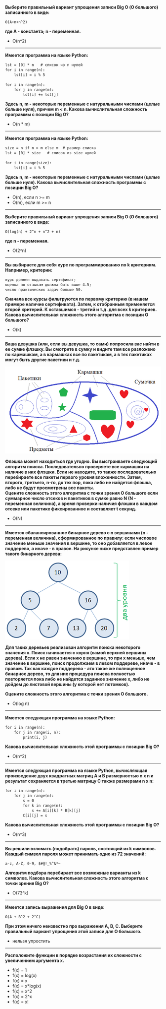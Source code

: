 **Выберите правильный вариант упрощения записи Big O 
(О большого) записанного в виде:**
```
O(A+n+n^2)
```
**где A - константа; n - переменная.**
- O(n^2)
___
**Имеется программа на языке Python:**
```
lst = [0] * n   # список из n нулей
for i in range(n):
    lst[i] = i % 5

for i in range(n):
    for j in range(m):
        lst[i] += lst[j]
```
**Здесь n, m - некоторые переменные с натуральными
числами (целые больше нуля), причем m < n. Какова
вычислительная сложность программы с позиции Big O?**
- O(n * m)
___
**Имеется программа на языке Python:**
```
size = n if n > m else m  # размер списка
lst = [0] * size   # список из size нулей

for i in range(size):
    lst[i] = i % 5
```

**Здесь n, m - некоторые переменные с натуральными числами
(целые больше нуля). Какова вычислительная сложность программы
с позиции Big O?**
- O(n), если n >= m
- O(m), если m >= n
___
**Выберите правильный вариант упрощения записи Big O (О большого) записанного в виде:**
```
O(log(n) + 2^n + n^2 + n)
```
**где n - переменная.**
- O(2^n)
___
**Вы выбираете для себя курс по программированию по k критериям. 
Например, критерии:**
```
курс должен выдавать сертификат;
оценка по отзывам должна быть выше 4.5;
число практических задач больше 50.
```
**Сначала все курсы фильтруются по первому критерию (в нашем 
примере наличие сертификата). Затем, к отобранным применяется
второй критерий. К оставшимся - третий и т.д. для всех k критериев.
Какова вычислительная сложность этого алгоритма с позиции О большого?**
- O(k)
___
**Ваша девушка (или, если вы девушка, то сами) попросила вас найти 
в ее сумке флэшку. Вы смотрите в сумку и видите там все разложено 
по кармашкам, а в кармашках все по пакетикам, а в тех пакетиках 
могут быть другие пакетики и т.д.**

![](../../../../img/Сумочка_дамская.png)

**Флэшка может находиться где угодно. Вы выстраиваете следующий алгоритм
поиска. Последовательно проверяете все кармашки на наличие в них 
флэшки. Если не находите, то также последовательно перебираете все
пакеты первого уровня вложенности. Затем, второго, третьего, n-го,
до тех пор, пока либо не найдется флэшка, либо не будут просмотрены
все пакеты.**\
**Оцените сложность этого алгоритма с точки зрения О большого если 
суммарное число отсеков и пакетиков в сумке равно N (N - переменная
величина), а время проверки наличия флэшки в каждом отсеке или пакетике
фиксированное и составляет t секунд.**
- O(N)
___
**Имеется сбалансированное бинарное дерево с n вершинами (n - переменная
величина), сформированное по правилу: если числовое значение меньше
значения в вершине, то оно добавляется в левое поддерево, а иначе - в
правое. На рисунке ниже представлен пример такого бинарного дерева:**

![](../../../../img/бинарное_дерево.png)

**Для таких деревьев реализован алгоритм поиска некоторого значения x.
Поиск начинается с корня (самой верхней вершины дерева). Если x не
равен значению в вершине, то при x меньше, чем значение в вершине, 
поиск продолжаем в левом поддереве, иначе - в правом. Так как каждое
поддерево - это такое же полноценное бинарное дерево, то для них 
процедура поиска полностью повторяется пока либо не найдется заданное 
значение x, либо не дойдем до листовой вершины (у которой нет потомков).**

**Оцените сложность этого алгоритма с точки зрения О большого.**
- O(log n)
___
**Имеется следующая программа на языке Python:**
```
for i in range(n):
    for j in range(i, n):
        print(i, j)
```
**Какова вычислительная сложность этой программы с позиции Big O?**
- O(n^2)
___
**Имеется следующая программа на языке Python, вычисляющая произведение
двух квадратных матриц A и B размерностью n x n и результат
сохраняется в третью матрицу C также размерами n x n:**
```
for i in range(n):
    for j in range(n):
        s = 0
        for k in range(n):
            s += A[i][k] * B[k][j]
        C[i][j] = s
```
**Какова вычислительная сложность этой программы с позиции Big O?**
- O(n^3)
___
**Вы решили взломать (подобрать) пароль, состоящий из k символов.
Каждый символ пароля может принимать одно из 72 значений:**
```
a-z, A-Z, 0-9, $#@!_%^&*~
```
**Алгоритм подбора перебирает все возможные варианты из k символов.
Какова вычислительная сложность этого алгоритма с точки зрения Big O?**
- O(73^k)
___
**Имеется запись выражения для Big O в виде:**
```
O(A + B^2 + 2^C)
```
**При этом ничего неизвестно про выражения A, B, C. 
Выберите правильный вариант упрощения этой записи для О большого.**
- нельзя упростить
___
**Расположите функции в порядке возрастания их сложности с увеличением
аргумента x.**
- f(x) = 1
- f(x) = log(x)
- f(x) = x
- f(x) = x*log(x)
- f(x) = x^2
- f(x) = 2^x
- f(x) = x!
